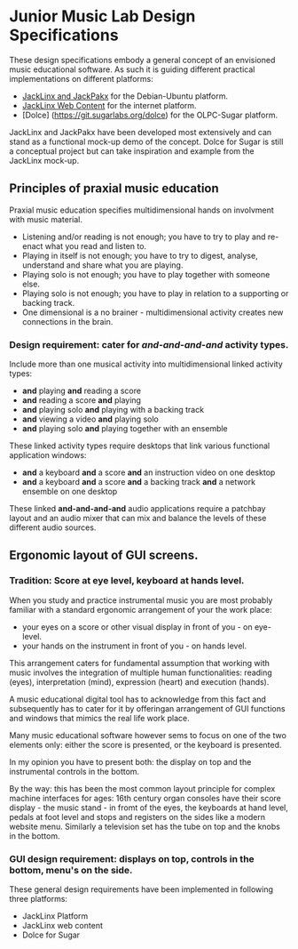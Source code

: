 # Junior Music Lab Design Specifications

These design specifications embody a general concept of an envisioned  music educational software. As such it is guiding different practical implementations on different platforms:

- [JackLinx and JackPakx](http://www.jacklinx.nl) for the Debian-Ubuntu platform.
- [JackLinx Web Content](http://content.jacklinx.nl/en/) for the internet platform.
- [Dolce] (https://git.sugarlabs.org/dolce) for the OLPC-Sugar platform.

JackLinx and JackPakx have been developed most extensively and can stand as a functional mock-up demo of the concept. Dolce for Sugar is still a conceptual project but can take inspiration and example from the JackLinx mock-up.

## Principles of praxial music education

Praxial music education specifies multidimensional hands on involvment with music material. 
- Listening and/or reading is not enough; you have to try to play and re-enact what you read and listen to.
- Playing in itself is not enough; you have to try to digest, analyse, understand and share what you are playing.
- Playing solo is not enough; you have to play together with someone else.
- Playing solo is not enough; you have to play in relation to a supporting or backing track.
- One dimensional is a no brainer - multidimensional activity creates new connections in the brain.

### Design requirement: cater for *and-and-and-and* activity types.

Include more than one musical activity into multidimensional linked activity types:
- **and** playing **and** reading a score
- **and** reading a score **and** playing
- **and** playing solo **and** playing with a backing track
- **and** viewing a video **and** playing solo
- **and** playing solo **and** playing together with an ensemble

These linked activity types require desktops that link various functional application windows:
- **and** a keyboard **and** a score **and** an instruction video on one desktop
- **and** a keyboard **and** a score **and** a backing track **and** a network ensemble on one desktop

These linked **and-and-and-and** audio applications require a patchbay layout and an audio mixer that can mix and balance the levels of these different audio sources.

## Ergonomic layout of GUI screens. 

### Tradition: Score at eye level, keyboard at hands level.

When you study and practice instrumental music you are most probably familiar with a standard ergonomic arrangement of your the work place:
- your eyes on a score or other visual display in front of you - on eye-level.
- your hands on the instrument in front of you - on hands level.

This arrangement caters for fundamental assumption that working with music involves the integration of multiple human functionalities: reading (eyes), interpretation (mind), expression (heart) and execution (hands).

A music educational digital tool has to acknowledge from this fact and subsequently has to cater for it by offeringan arrangement of GUI functions and windows that mimics the real life work place. 

Many music educational software however sems to focus on one of the two elements only: either the score is presented, or the keyboard is presented.

In my opinion you have to present both: the display on top and the instrumental controls in the bottom.

By the way: this has been the most common layout principle for complex machine interfaces for ages: 16th century organ consoles have their score display - the music stand - in fromt of the eyes, the keyboards at hand level, pedals at foot level and stops and registers on the sides like a modern website menu. Similarly a television set has the tube on top and the knobs in the bottom.

### GUI design requirement: displays on top, controls in the bottom, menu's on the side.

These general design requirements have been implemented in following three platforms:

- JackLinx Platform
- JackLinx web content
- Dolce for Sugar










